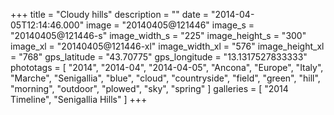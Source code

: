 +++
title = "Cloudy hills"
description = ""
date = "2014-04-05T12:14:46.000"
image = "20140405@121446"
image_s = "20140405@121446-s"
image_width_s = "225"
image_height_s = "300"
image_xl = "20140405@121446-xl"
image_width_xl = "576"
image_height_xl = "768"
gps_latitude = "43.70775"
gps_longitude = "13.1317527833333"
phototags = [ "2014", "2014-04", "2014-04-05", "Ancona", "Europe", "Italy", "Marche", "Senigallia", "blue", "cloud", "countryside", "field", "green", "hill", "morning", "outdoor", "plowed", "sky", "spring" ]
galleries = [ "2014 Timeline", "Senigallia Hills" ]
+++
